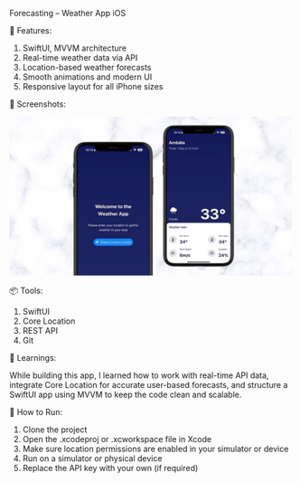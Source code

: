 Forecasting – Weather App iOS

🔹 Features:

1. SwiftUI, MVVM architecture
2. Real-time weather data via API
3. Location-based weather forecasts
4. Smooth animations and modern UI
5. Responsive layout for all iPhone sizes


📱 Screenshots:

<p align="left">
  <img src="./2.jpg" width="500"/>
</p>


📦 Tools:

1. SwiftUI
2. Core Location
3. REST API
4. Git


🧠 Learnings:

While building this app, I learned how to work with real-time API data, integrate Core Location for accurate user-based forecasts, and structure a SwiftUI app using MVVM to keep the code clean and scalable.


📲 How to Run:

1. Clone the project
2. Open the .xcodeproj or .xcworkspace file in Xcode
3. Make sure location permissions are enabled in your simulator or device
4. Run on a simulator or physical device
5. Replace the API key with your own (if required)
